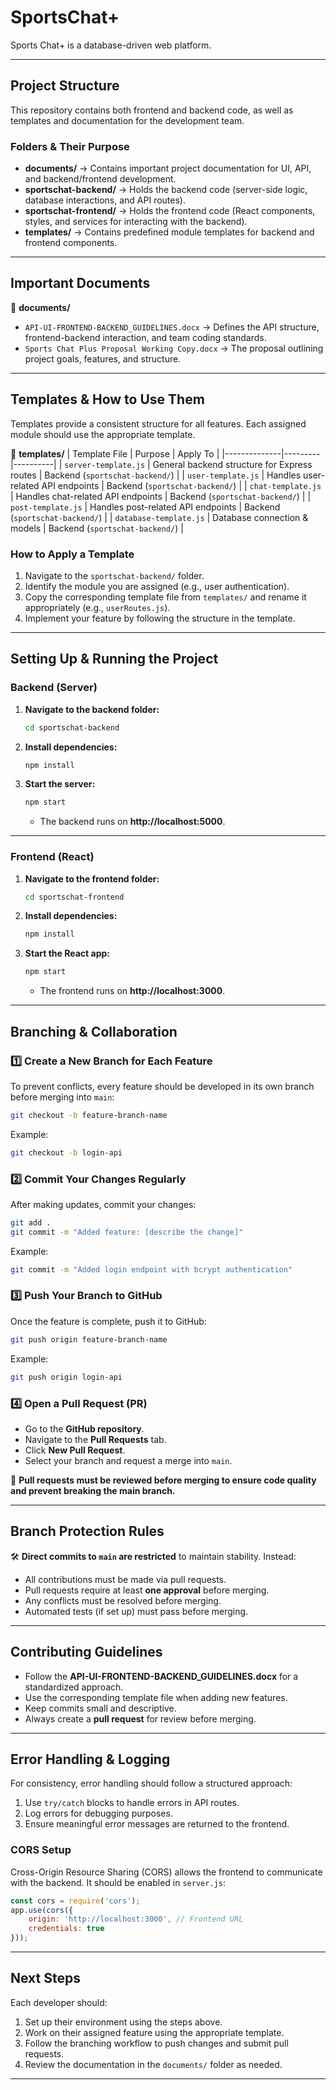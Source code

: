 # SportsChat+

Sports Chat+ is a database-driven web platform.

---

## **Project Structure**
This repository contains both frontend and backend code, as well as templates and documentation for the development team.

### **Folders & Their Purpose**
- **documents/** → Contains important project documentation for UI, API, and backend/frontend development.
- **sportschat-backend/** → Holds the backend code (server-side logic, database interactions, and API routes).
- **sportschat-frontend/** → Holds the frontend code (React components, styles, and services for interacting with the backend).
- **templates/** → Contains predefined module templates for backend and frontend components.

---

## **Important Documents**
📂 **documents/**
- `API-UI-FRONTEND-BACKEND_GUIDELINES.docx` → Defines the API structure, frontend-backend interaction, and team coding standards.
- `Sports Chat Plus Proposal Working Copy.docx` → The proposal outlining project goals, features, and structure.

---

## **Templates & How to Use Them**
Templates provide a consistent structure for all features. Each assigned module should use the appropriate template.

📂 **templates/**
| Template File | Purpose | Apply To |
|--------------|---------|----------|
| `server-template.js` | General backend structure for Express routes | Backend (`sportschat-backend/`) |
| `user-template.js` | Handles user-related API endpoints | Backend (`sportschat-backend/`) |
| `chat-template.js` | Handles chat-related API endpoints | Backend (`sportschat-backend/`) |
| `post-template.js` | Handles post-related API endpoints | Backend (`sportschat-backend/`) |
| `database-template.js` | Database connection & models | Backend (`sportschat-backend/`) |

### **How to Apply a Template**
1. Navigate to the `sportschat-backend/` folder.
2. Identify the module you are assigned (e.g., user authentication).
3. Copy the corresponding template file from `templates/` and rename it appropriately (e.g., `userRoutes.js`).
4. Implement your feature by following the structure in the template.

---

## **Setting Up & Running the Project**
### **Backend (Server)**
1. **Navigate to the backend folder:**
   ```sh
   cd sportschat-backend
   ```
2. **Install dependencies:**
   ```sh
   npm install
   ```
3. **Start the server:**
   ```sh
   npm start
   ```
   - The backend runs on **http://localhost:5000**.

---

### **Frontend (React)**
1. **Navigate to the frontend folder:**
   ```sh
   cd sportschat-frontend
   ```
2. **Install dependencies:**
   ```sh
   npm install
   ```
3. **Start the React app:**
   ```sh
   npm start
   ```
   - The frontend runs on **http://localhost:3000**.

---

## **Branching & Collaboration**
### **1️⃣ Create a New Branch for Each Feature**
To prevent conflicts, every feature should be developed in its own branch before merging into `main`:

```sh
git checkout -b feature-branch-name
```
Example:
```sh
git checkout -b login-api
```

### **2️⃣ Commit Your Changes Regularly**
After making updates, commit your changes:

```sh
git add .
git commit -m "Added feature: [describe the change]"
```
Example:
```sh
git commit -m "Added login endpoint with bcrypt authentication"
```

### **3️⃣ Push Your Branch to GitHub**
Once the feature is complete, push it to GitHub:

```sh
git push origin feature-branch-name
```
Example:
```sh
git push origin login-api
```

### **4️⃣ Open a Pull Request (PR)**
- Go to the **GitHub repository**.
- Navigate to the **Pull Requests** tab.
- Click **New Pull Request**.
- Select your branch and request a merge into `main`.

🚨 **Pull requests must be reviewed before merging to ensure code quality and prevent breaking the main branch.**

---

## **Branch Protection Rules**
🛠 **Direct commits to `main` are restricted** to maintain stability. Instead:
- All contributions must be made via pull requests.
- Pull requests require at least **one approval** before merging.
- Any conflicts must be resolved before merging.
- Automated tests (if set up) must pass before merging.

---

## **Contributing Guidelines**
- Follow the **API-UI-FRONTEND-BACKEND_GUIDELINES.docx** for a standardized approach.
- Use the corresponding template file when adding new features.
- Keep commits small and descriptive.
- Always create a **pull request** for review before merging.

---

## **Error Handling & Logging**
For consistency, error handling should follow a structured approach:
1. Use `try/catch` blocks to handle errors in API routes.
2. Log errors for debugging purposes.
3. Ensure meaningful error messages are returned to the frontend.

### **CORS Setup**
Cross-Origin Resource Sharing (CORS) allows the frontend to communicate with the backend. It should be enabled in `server.js`:

```js
const cors = require('cors');
app.use(cors({
    origin: 'http://localhost:3000', // Frontend URL
    credentials: true
}));
```

---

## **Next Steps**
Each developer should:
1. Set up their environment using the steps above.
2. Work on their assigned feature using the appropriate template.
3. Follow the branching workflow to push changes and submit pull requests.
4. Review the documentation in the `documents/` folder as needed.

---
 

